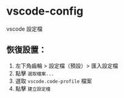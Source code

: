 # vscode-config
vscode 設定檔

## 恢復設置：
  1. 左下角齒輪 > 設定檔（預設）> 匯入設定檔
  2. 點擊 `選取檔案...`
  3. 選取 `vscode.code-profile` 檔案
  4. 點擊 `建立設定檔`
